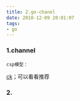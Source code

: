 ```yaml
---
title: 2.go-chanel
date: 2018-12-09 20:01:07
tags: 
- go
---
```


### 1.channel
    csp模型：
[ck](https://zhuanlan.zhihu.com/p/51777369)；可以看看推荐

### 2.
